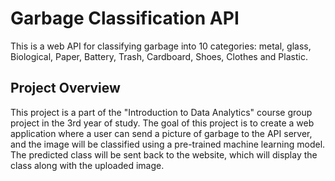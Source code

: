 # Garbage Classification API

This is a web API for classifying garbage into 10 categories: metal, glass, Biological, Paper, Battery, Trash, Cardboard, Shoes, Clothes and Plastic.

## Project Overview

This project is a part of the "Introduction to Data Analytics" course group project in the 3rd year of study. The goal of this project is to create a web application where a user can send a picture of garbage to the API server, and the image will be classified using a pre-trained machine learning model. The predicted class will be sent back to the website, which will display the class along with the uploaded image.
